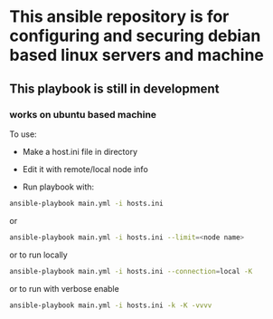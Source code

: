 # This ansible repository is for configuring and securing debian based linux servers and machine

## This playbook is still in development

### works on ubuntu based machine

To use:

* Make a host.ini file in directory

* Edit it with remote/local node info

* Run playbook with:

```bash
ansible-playbook main.yml -i hosts.ini 
```

or

```bash
ansible-playbook main.yml -i hosts.ini --limit=<node name>
```

or to run locally

```bash
ansible-playbook main.yml -i hosts.ini --connection=local -K
```

or to run with verbose enable

```bash
ansible-playbook main.yml -i hosts.ini -k -K -vvvv
```